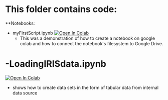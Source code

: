 # This folder contains code:
**Notebooks:
- myFirstScript.ipynb
[![Open In Colab](https://colab.research.google.com/assets/colab-badge.svg)](https://colab.research.google.com/github/LucasConnell/PGSS2020Lecture2/blob/master/MyNotebooks/myFirstScript.ipynb)
  - This was a demonstration of how to create a notebook on google colab and how to connect the notebook's filesystem to Google Drive. 
# -LoadingIRISdata.ipynb
[![Open In Colab](https://colab.research.google.com/assets/colab-badge.svg)](https://colab.research.google.com/github/LucasConnell/PGSS2020Lecture2/blob/master/MyNotebooks/LoadingIRISdata.ipynb)
  - shows how to create data sets in the form of tabular data from internal data source
